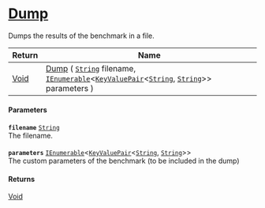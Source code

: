# [Dump](./VerifierBenchmark--Dump.md)

Dumps the results of the benchmark in a file.

| Return | Name | 
| --- | --- | 
| [Void](https://docs.microsoft.com/en-us/dotnet/api/System.Void) | [Dump](./VerifierBenchmark--Dump.md) ( [`String`](https://docs.microsoft.com/en-us/dotnet/api/System.String) filename, [`IEnumerable`](https://docs.microsoft.com/en-us/dotnet/api/System.Collections.Generic.IEnumerable-1)\<[`KeyValuePair`](https://docs.microsoft.com/en-us/dotnet/api/System.Collections.Generic.KeyValuePair-2)\<[`String`](https://docs.microsoft.com/en-us/dotnet/api/System.String), [`String`](https://docs.microsoft.com/en-us/dotnet/api/System.String)>> parameters ) | 


#### Parameters
**`filename`**  [`String`](https://docs.microsoft.com/en-us/dotnet/api/System.String)<br>The filename.<br><br>**`parameters`**  [`IEnumerable`](https://docs.microsoft.com/en-us/dotnet/api/System.Collections.Generic.IEnumerable-1)\<[`KeyValuePair`](https://docs.microsoft.com/en-us/dotnet/api/System.Collections.Generic.KeyValuePair-2)\<[`String`](https://docs.microsoft.com/en-us/dotnet/api/System.String), [`String`](https://docs.microsoft.com/en-us/dotnet/api/System.String)>><br>The custom parameters of the benchmark (to be included in the dump)
#### Returns
[Void](https://docs.microsoft.com/en-us/dotnet/api/System.Void)<br>
